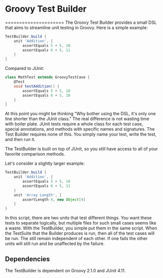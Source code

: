 # Groovy Test Builder 
=====================
The Groovy Test Builder provides a small DSL that aims to streamline unit testing in Groovy.
Here is a simple example:
```groovy
TestBuilder.build {
    unit 'Addition', {
        assertEquals 5 + 5, 10
        assertEquals 6 + 5, 11
    }
}
```

Compared to JUnit:

```groovy
class MathTest extends GroovyTestCase {
    @Test
    void testAddition() {
        assertEquals 5 + 5, 10
        assertEquals 6 + 5, 10
    }
}
```
At this point you might be thinking "Why bother using the DSL, it's only one line shorter than the JUnit class."
The real difference is not wasting time with boiler plate.
JUnit tests require a whole class for each test case, special annotations, and methods with specific names and signatures.
The Test Builder requires none of this. You simply name your test, write the test, and then run it.

The TestBuilder is built on top of JUnit, so you still have access to all of your favorite comparison methods.

Let's consider a slightly larger example:
```groovy
TestBuilder.build {
    unit 'Addition', {
        assertEquals 5 + 5, 10
        assertEquals 6 + 5, 11
    }
    unit 'Array Length', {
        assertLength 4, new Object[4]
    }
}
```

In this script, there are two units that test different things.
You want these tests to separate logically, but multiple files for such small cases seems like a waste.
With the TestBuilder, you simple put them in the same script.
When the TestSuite that the Builder produces is run, then all of the test cases will be run.
The still remain independent of each other.
If one fails the other units will still run and be unaffected by the failure.

## Dependencies
The TestBuilder is dependent on Groovy 2.1.0 and JUnit 4.11.